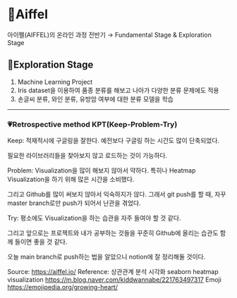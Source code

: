 # 🏫Aiffel
아이펠(AIFFEL)의 온라인 과정 전반기 → Fundamental Stage & Exploration Stage


## 🧭Exploration Stage
1. Machine Learning Project
2. Iris dataset을 이용하여 품종 분류를 해보고 나아가 다양한 분류 문제에도 적용
3. 손글씨 분류, 와인 분류, 유방암 여부에 대한 분류 모델을 학습

----
### 💗Retrospective method KPT(Keep-Problem-Try)
Keep: 적재적시에 구글링을 잘한다. 예전보다 구글링 하는 시간도 많이 단축되었다.


필요한 라이브러리들을 찾아보지 않고 로드하는 것이 가능하다.


Problem: Visualization을 많이 해보지 않아서 약하다. 특히나 Heatmap Visualization을 하기 위해 많은 시간을 소비했다.


그리고 Github를 많이 써보지 않아서 익숙하지가 않다. 그래서 git push를 할 때, 자꾸 master branch로만 push가 되어서 난관을 겪었다.


Try: 평소에도 Visualization을 하는 습관을 자주 들여야 할 것 같다. 

그리고 앞으로는 프로젝트와 내가 공부하는 것들을 꾸준히 Github에 올리는 습관도 함께 들이면 좋을 것 같다. 

오늘 main branch로 push하는 법을 알았으니 notion에 잘 정리해둘 것이다.


Source: <https://aiffel.io/>
Reference: 상관관계 분석 시각화 seaborn heatmap visualization <https://m.blog.naver.com/kiddwannabe/221763497317>
Emoji <https://emojipedia.org/growing-heart/>

